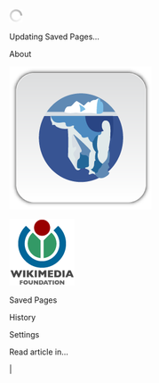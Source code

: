 ![](image/spinner.gif)

Updating Saved Pages...

<span class="small"></span>

About

![](image/logo.png)

<span id="about-version-string"></span>

<a href="http://wikimediafoundation.org/" id="about-wmf-logo"><img src="image/wmf.png" /></a>

Saved Pages

History

Settings

Read article in...

<span id="page-footer-contributors"></span> <span id="page-footer-license"></span> <span id="page-footer-legal"> <a href="#" id="page-footer-terms"></a> | <a href="#" id="page-footer-privacy"></a> </span>
